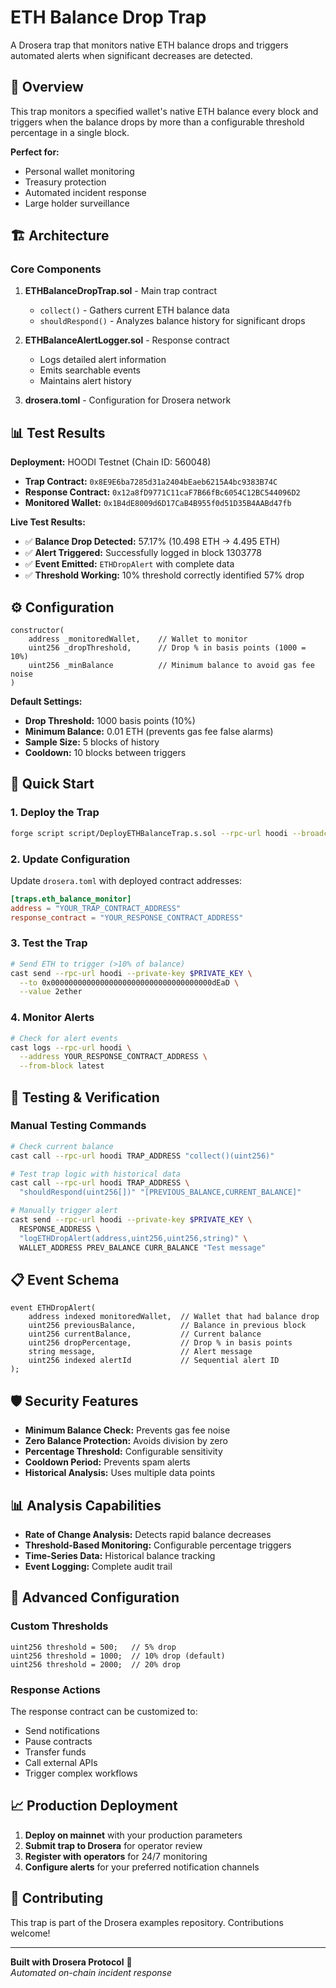 # ETH Balance Drop Trap

A Drosera trap that monitors native ETH balance drops and triggers automated alerts when significant decreases are detected.

## 🎯 Overview

This trap monitors a specified wallet's native ETH balance every block and triggers when the balance drops by more than a configurable threshold percentage in a single block.

**Perfect for:**
- Personal wallet monitoring
- Treasury protection
- Automated incident response
- Large holder surveillance

## 🏗️ Architecture

### Core Components

1. **ETHBalanceDropTrap.sol** - Main trap contract
   - `collect()` - Gathers current ETH balance data
   - `shouldRespond()` - Analyzes balance history for significant drops

2. **ETHBalanceAlertLogger.sol** - Response contract
   - Logs detailed alert information
   - Emits searchable events
   - Maintains alert history

3. **drosera.toml** - Configuration for Drosera network

## 📊 Test Results

**Deployment:** HOODI Testnet (Chain ID: 560048)
- **Trap Contract:** `0x8E9E6ba7285d31a2404bEaeb6215A4bc9383B74C`
- **Response Contract:** `0x12a8fD9771C11caF7B66fBc6054C12BC544096D2`
- **Monitored Wallet:** `0x1B4dE8009d6D17CaB4B955f0d51D35B4AABd47fb`

**Live Test Results:**
- ✅ **Balance Drop Detected:** 57.17% (10.498 ETH → 4.495 ETH)
- ✅ **Alert Triggered:** Successfully logged in block 1303778
- ✅ **Event Emitted:** `ETHDropAlert` with complete data
- ✅ **Threshold Working:** 10% threshold correctly identified 57% drop

## ⚙️ Configuration

```solidity
constructor(
    address _monitoredWallet,    // Wallet to monitor
    uint256 _dropThreshold,      // Drop % in basis points (1000 = 10%)
    uint256 _minBalance          // Minimum balance to avoid gas fee noise
)
```

**Default Settings:**
- **Drop Threshold:** 1000 basis points (10%)
- **Minimum Balance:** 0.01 ETH (prevents gas fee false alarms)
- **Sample Size:** 5 blocks of history
- **Cooldown:** 10 blocks between triggers

## 🚀 Quick Start

### 1. Deploy the Trap

```bash
forge script script/DeployETHBalanceTrap.s.sol --rpc-url hoodi --broadcast
```

### 2. Update Configuration

Update `drosera.toml` with deployed contract addresses:

```toml
[traps.eth_balance_monitor]
address = "YOUR_TRAP_CONTRACT_ADDRESS"
response_contract = "YOUR_RESPONSE_CONTRACT_ADDRESS"
```

### 3. Test the Trap

```bash
# Send ETH to trigger (>10% of balance)
cast send --rpc-url hoodi --private-key $PRIVATE_KEY \
  --to 0x000000000000000000000000000000000000dEaD \
  --value 2ether
```

### 4. Monitor Alerts

```bash
# Check for alert events
cast logs --rpc-url hoodi \
  --address YOUR_RESPONSE_CONTRACT_ADDRESS \
  --from-block latest
```

## 🧪 Testing & Verification

### Manual Testing Commands

```bash
# Check current balance
cast call --rpc-url hoodi TRAP_ADDRESS "collect()(uint256)"

# Test trap logic with historical data
cast call --rpc-url hoodi TRAP_ADDRESS \
  "shouldRespond(uint256[])" "[PREVIOUS_BALANCE,CURRENT_BALANCE]"

# Manually trigger alert
cast send --rpc-url hoodi --private-key $PRIVATE_KEY \
  RESPONSE_ADDRESS \
  "logETHDropAlert(address,uint256,uint256,string)" \
  WALLET_ADDRESS PREV_BALANCE CURR_BALANCE "Test message"
```

## 📋 Event Schema

```solidity
event ETHDropAlert(
    address indexed monitoredWallet,  // Wallet that had balance drop
    uint256 previousBalance,          // Balance in previous block
    uint256 currentBalance,           // Current balance
    uint256 dropPercentage,           // Drop % in basis points
    string message,                   // Alert message
    uint256 indexed alertId           // Sequential alert ID
);
```

## 🛡️ Security Features

- **Minimum Balance Check:** Prevents gas fee noise
- **Zero Balance Protection:** Avoids division by zero
- **Percentage Threshold:** Configurable sensitivity
- **Cooldown Period:** Prevents spam alerts
- **Historical Analysis:** Uses multiple data points

## 📊 Analysis Capabilities

- **Rate of Change Analysis:** Detects rapid balance decreases
- **Threshold-Based Monitoring:** Configurable percentage triggers
- **Time-Series Data:** Historical balance tracking
- **Event Logging:** Complete audit trail

## 🔧 Advanced Configuration

### Custom Thresholds
```solidity
uint256 threshold = 500;   // 5% drop
uint256 threshold = 1000;  // 10% drop (default)
uint256 threshold = 2000;  // 20% drop
```

### Response Actions
The response contract can be customized to:
- Send notifications
- Pause contracts
- Transfer funds
- Call external APIs
- Trigger complex workflows

## 📈 Production Deployment

1. **Deploy on mainnet** with your production parameters
2. **Submit trap to Drosera** for operator review
3. **Register with operators** for 24/7 monitoring
4. **Configure alerts** for your preferred notification channels

## 🤝 Contributing

This trap is part of the Drosera examples repository. Contributions welcome!

---

**Built with Drosera Protocol** 🌿  
*Automated on-chain incident response*
